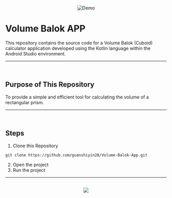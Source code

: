 <div align=center height=35>
  
![Demo](https://github.com/user-attachments/assets/0883ec0d-874f-4741-8799-b33f3c852c06)
</div>

# Volume Balok APP
This repository contains the source code for a Volume Balok (Cuboid) calculator application developed using the Kotlin language within the Android Studio environment.
<hr><br>

## Purpose of This Repository
To provide a simple and efficient tool for calculating the volume of a rectangular prism.
<hr><br>

## Steps
1. Clone this Repository
```
git clone https://github.com/guanshiyin28/Volume-Balok-App.git
```
2. Open the project
3. Run the project
<hr><br>

<div align="center">
  <a href="https://www.instagram.com/guanshiyin_/">
     <img src="https://capsule-render.vercel.app/api?type=waving&height=200&color=20:72aae3,100:cadbf5&section=footer&reversal=false&textBg=false&fontAlignY=50&descAlign=48&descAlignY=59"/>
  </a>
</div>
